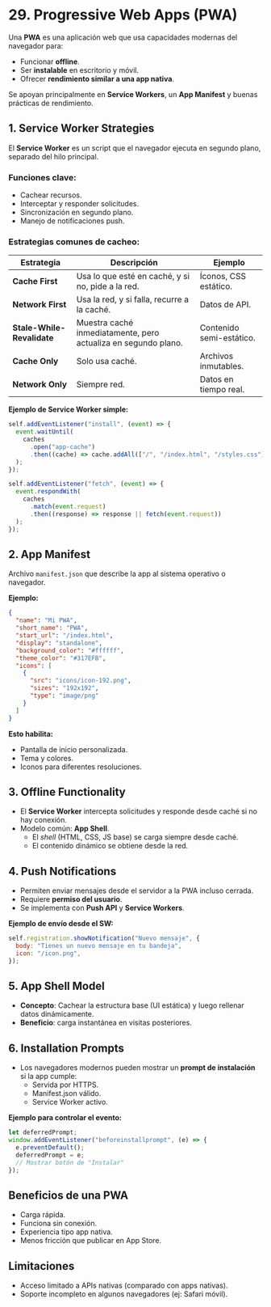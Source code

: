# 29. Progressive Web Apps (PWA)

Una **PWA** es una aplicación web que usa capacidades modernas del navegador para:

- Funcionar **offline**.
- Ser **instalable** en escritorio y móvil.
- Ofrecer **rendimiento similar a una app nativa**.

Se apoyan principalmente en **Service Workers**, un **App Manifest** y buenas prácticas de rendimiento.

## 1. Service Worker Strategies

El **Service Worker** es un script que el navegador ejecuta en segundo plano, separado del hilo principal.

### Funciones clave:

- Cachear recursos.
- Interceptar y responder solicitudes.
- Sincronización en segundo plano.
- Manejo de notificaciones push.

### Estrategias comunes de cacheo:

| Estrategia                 | Descripción                                                    | Ejemplo                  |
| -------------------------- | -------------------------------------------------------------- | ------------------------ |
| **Cache First**            | Usa lo que esté en caché, y si no, pide a la red.              | Íconos, CSS estático.    |
| **Network First**          | Usa la red, y si falla, recurre a la caché.                    | Datos de API.            |
| **Stale-While-Revalidate** | Muestra caché inmediatamente, pero actualiza en segundo plano. | Contenido semi-estático. |
| **Cache Only**             | Solo usa caché.                                                | Archivos inmutables.     |
| **Network Only**           | Siempre red.                                                   | Datos en tiempo real.    |

**Ejemplo de Service Worker simple:**

```javascript
self.addEventListener("install", (event) => {
  event.waitUntil(
    caches
      .open("app-cache")
      .then((cache) => cache.addAll(["/", "/index.html", "/styles.css"]))
  );
});

self.addEventListener("fetch", (event) => {
  event.respondWith(
    caches
      .match(event.request)
      .then((response) => response || fetch(event.request))
  );
});
```

## 2. App Manifest

Archivo `manifest.json` que describe la app al sistema operativo o navegador.

**Ejemplo:**

```json
{
  "name": "Mi PWA",
  "short_name": "PWA",
  "start_url": "/index.html",
  "display": "standalone",
  "background_color": "#ffffff",
  "theme_color": "#317EFB",
  "icons": [
    {
      "src": "icons/icon-192.png",
      "sizes": "192x192",
      "type": "image/png"
    }
  ]
}
```

**Esto habilita:**

- Pantalla de inicio personalizada.
- Tema y colores.
- Iconos para diferentes resoluciones.

## 3. Offline Functionality

- El **Service Worker** intercepta solicitudes y responde desde caché si no hay conexión.
- Modelo común: **App Shell**.
  - El _shell_ (HTML, CSS, JS base) se carga siempre desde caché.
  - El contenido dinámico se obtiene desde la red.

## 4. Push Notifications

- Permiten enviar mensajes desde el servidor a la PWA incluso cerrada.
- Requiere **permiso del usuario**.
- Se implementa con **Push API** y **Service Workers**.

**Ejemplo de envío desde el SW:**

```javascript
self.registration.showNotification("Nuevo mensaje", {
  body: "Tienes un nuevo mensaje en tu bandeja",
  icon: "/icon.png",
});
```

## 5. App Shell Model

- **Concepto**: Cachear la estructura base (UI estática) y luego rellenar datos dinámicamente.
- **Beneficio**: carga instantánea en visitas posteriores.

## 6. Installation Prompts

- Los navegadores modernos pueden mostrar un **prompt de instalación** si la app cumple:
  - Servida por HTTPS.
  - Manifest.json válido.
  - Service Worker activo.

**Ejemplo para controlar el evento:**

```javascript
let deferredPrompt;
window.addEventListener("beforeinstallprompt", (e) => {
  e.preventDefault();
  deferredPrompt = e;
  // Mostrar botón de "Instalar"
});
```

## Beneficios de una PWA

- Carga rápida.
- Funciona sin conexión.
- Experiencia tipo app nativa.
- Menos fricción que publicar en App Store.

## Limitaciones

- Acceso limitado a APIs nativas (comparado con apps nativas).
- Soporte incompleto en algunos navegadores (ej: Safari móvil).
